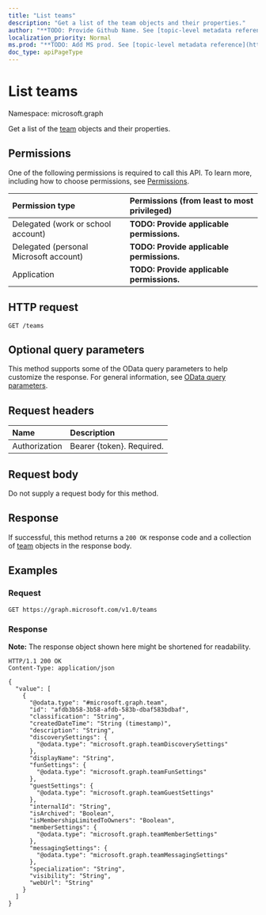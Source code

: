 ```yaml
---
title: "List teams"
description: "Get a list of the team objects and their properties."
author: "**TODO: Provide Github Name. See [topic-level metadata reference](https://msgo.azurewebsites.net/add/document/guidelines/metadata.html#topic-level-metadata)**"
localization_priority: Normal
ms.prod: "**TODO: Add MS prod. See [topic-level metadata reference](https://msgo.azurewebsites.net/add/document/guidelines/metadata.html#topic-level-metadata)**"
doc_type: apiPageType
---
```


# List teams
Namespace: microsoft.graph



Get a list of the [team](../resources/team.md) objects and their properties.

## Permissions
One of the following permissions is required to call this API. To learn more, including how to choose permissions, see [Permissions](/graph/permissions-reference).

|Permission type|Permissions (from least to most privileged)|
|:---|:---|
|Delegated (work or school account)|**TODO: Provide applicable permissions.**|
|Delegated (personal Microsoft account)|**TODO: Provide applicable permissions.**|
|Application|**TODO: Provide applicable permissions.**|

## HTTP request

<!-- {
  "blockType": "ignored"
}
-->
``` http
GET /teams
```

## Optional query parameters
This method supports some of the OData query parameters to help customize the response. For general information, see [OData query parameters](/graph/query-parameters).

## Request headers
|Name|Description|
|:---|:---|
|Authorization|Bearer {token}. Required.|

## Request body
Do not supply a request body for this method.

## Response

If successful, this method returns a `200 OK` response code and a collection of [team](../resources/team.md) objects in the response body.

## Examples

### Request
<!-- {
  "blockType": "request",
  "name": "list_team"
}
-->
``` http
GET https://graph.microsoft.com/v1.0/teams
```


### Response
**Note:** The response object shown here might be shortened for readability.
<!-- {
  "blockType": "response",
  "truncated": true,
  "@odata.type": "Collection(microsoft.graph.team)"
}
-->
``` http
HTTP/1.1 200 OK
Content-Type: application/json

{
  "value": [
    {
      "@odata.type": "#microsoft.graph.team",
      "id": "afdb3b58-3b58-afdb-583b-dbaf583bdbaf",
      "classification": "String",
      "createdDateTime": "String (timestamp)",
      "description": "String",
      "discoverySettings": {
        "@odata.type": "microsoft.graph.teamDiscoverySettings"
      },
      "displayName": "String",
      "funSettings": {
        "@odata.type": "microsoft.graph.teamFunSettings"
      },
      "guestSettings": {
        "@odata.type": "microsoft.graph.teamGuestSettings"
      },
      "internalId": "String",
      "isArchived": "Boolean",
      "isMembershipLimitedToOwners": "Boolean",
      "memberSettings": {
        "@odata.type": "microsoft.graph.teamMemberSettings"
      },
      "messagingSettings": {
        "@odata.type": "microsoft.graph.teamMessagingSettings"
      },
      "specialization": "String",
      "visibility": "String",
      "webUrl": "String"
    }
  ]
}
```

